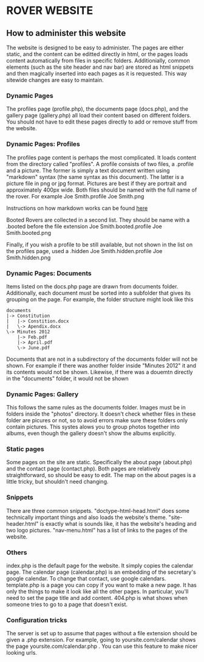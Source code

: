 ROVER WEBSITE
=============

How to administer this website
------------------------------

The website is designed to be easy to administer. The pages are either static, and the content can be editted directly in html, or the pages loads content automatically from files in specific folders. Additionially, common elements (such as the site header and nav bar) are stored as html snippets and then magically inserted into each pages as it is requested. This way sitewide changes are easy to maintain.

### Dynamic Pages
The profiles page (profile.php), the documents page (docs.php), and the gallery page (gallery.php) all load their content based on different folders. You should not have to edit these pages directly to add or remove stuff from the website.

### Dynamic Pages: Profiles
The profiles page content is perhaps the most complicated. It loads content from the directory called "profiles". A profile consists of two files, a .profile and a picture. The former is simply a text document written using "markdown" syntax (the same syntax as this document). The latter is a picture file in png or jpg format. Pictures are best if they are portrait and approximately 400px wide. Both files should be named with the full name of the rover. For example
Joe Smith.profile
Joe Smith.png

Instructions on how markdown works can be found [here](http://daringfireball.net/projects/markdown/basics.)

Booted Rovers are collected in a second list. They should be name with a .booted before the file extension
Joe Smith.booted.profile
Joe Smith.booted.png

Finally, if you wish a profile to be still available, but not shown in the list on the profiles page, used a .hidden
Joe Smith.hidden.profile
Joe Smith.hidden.png

### Dynamic Pages: Documents
Items listed on the docs.php page are drawn from documents folder. Additionally, each document must be sorted into a subfolder that gives its grouping on the page. For example, the folder structure might look like this

	documents
	|->	Constitution
	|	|->	Constition.docx
	|	\-> Apendix.docx
	\->	Minutes 2012
		|-> Feb.pdf
		|->	April.pdf
		\->	June.pdf

Documents that are not in a subdirectory of the documents folder will not be shown. For example if there was another folder inside "Minutes 2012" it and its contents would not be shown. Likewise, if there was a douemtn directly in the "documents" folder, it would not be shown

### Dynamic Pages: Gallery
This follows the same rules as the documents folder. Images must be in folders inside the "photos" directory. It doesn't check whether files in these folder are picures or not, so to avoid errors make sure these folders only contain pictures. This systes alows you to group photos together into albums, even though the gallery doesn't show the albums explicitly.

### Static pages
Some pages on the site are static. Specifically the about page (about.php) and the contact page (contact.php). Both pages are relatively straightforward, so should be easy to edit. The map on the about pages is a little tricky, but shouldn't need changing.

### Snippets
There are three common snippets. "doctype-html-head.html" does some technically important things and also loads the website's theme. "site-header.html" is exactly what is sounds like, it has the website's heading and two logo pictures. "nav-menu.html" has a list of links to the pages of the website.


### Others
index.php is the default page for the website. It simply copies the calendar page. The calendar page (calendar.php) is an embedding of the secretary's google calendar. To change that contact, use google calendars. template.php is a page you can copy if you want to make a new page. It has only the things to make it look like all the other pages. In particular, you'll need to set the page title and add content. 404.php is what shows when someone tries to go to a page that doesn't exist.

### Configuration tricks
The server is set up to assume that pages without a file extension should be given a .php extension. For example, going to yoursite.com/calendar shows the page yoursite.com/calendar.php . You can use this feature to make nicer looking urls.
